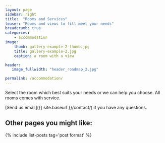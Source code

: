 ```yaml
---
layout: page
sidebar: right
title:  "Rooms and Services"
teaser: "Rooms and views to fill meet your needs"
breadcrumb: true
categories:
    - accommodation
image:
    thumb: gallery-example-2-thumb.jpg
    title: gallery-example-2.jpg
    caption: a room with a view

header:
   image_fullwidth: "header_roadmap_2.jpg"

permalink: /accommodation/
---
```



Select the room which best suits your needs or we can help you choose. All rooms comes with service.

[Send us email]({{ site.baseurl }}/contact/) if you have any questions.

## Other pages you might like:
<!-- {: .t60 } -->
{% include list-posts tag='post format' %}
